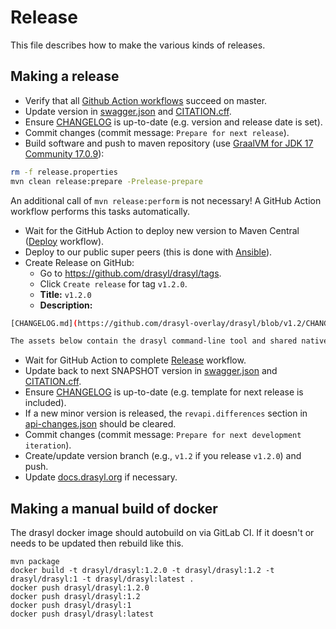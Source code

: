 # Release

This file describes how to make the various kinds of releases.

## Making a release

* Verify that all [Github Action workflows](https://github.com/drasyl/drasyl/actions) succeed on master.
* Update version
  in [swagger.json](drasyl-plugin-groups-manager/src/main/resources/public/swagger.json) and [CITATION.cff](CITATION.cff).
* Ensure [CHANGELOG](CHANGELOG.md) is up-to-date (e.g. version and release date is set).
* Commit changes (commit message: `Prepare for next release`).
* Build software and push to maven repository (use [GraalVM for JDK 17 Community 17.0.9](https://github.com/graalvm/graalvm-ce-builds/releases/tag/jdk-17.0.9)):
```bash
rm -f release.properties
mvn clean release:prepare -Prelease-prepare
```

An additional call of `mvn release:perform` is not necessary! A GitHub Action workflow performs this
tasks automatically.

* Wait for the GitHub Action to deploy new version to Maven Central ([Deploy](https://github.com/drasyl/drasyl/actions/workflows/deploy.yml) workflow).
* Deploy to our public super peers (this is done with [Ansible](https://github.com/drasyl/ansible)).
* Create Release on GitHub:
  * Go to https://github.com/drasyl/drasyl/tags.
  * Click `Create release` for tag `v1.2.0`.
  * **Title:** `v1.2.0`
  * **Description:**
```bash
[CHANGELOG.md](https://github.com/drasyl-overlay/drasyl/blob/v1.2/CHANGELOG.md)

The assets below contain the drasyl command-line tool and shared native library. To learn how to integrate the overlay network into your application, please read our [documentation](https://docs.drasyl.org/getting-started/).
```
* Wait for GitHub Action to complete [Release](https://github.com/drasyl/drasyl/actions/workflows/release.yml) workflow.
* Update back to next SNAPSHOT version
  in [swagger.json](drasyl-plugin-groups-manager/src/main/resources/public/swagger.json) and [CITATION.cff](CITATION.cff).
* Ensure [CHANGELOG](CHANGELOG.md) is up-to-date (e.g. template for next release is included).
* If a new minor version is released, the `revapi.differences` section in [api-changes.json](api-changes.json) should be cleared.
* Commit changes (commit message: `Prepare for next development iteration`).
* Create/update version branch (e.g., `v1.2` if you release `v1.2.0`) and push.
* Update [docs.drasyl.org](https://github.com/drasyl/docs.drasyl.org) if necessary.

## Making a manual build of docker

The drasyl docker image should autobuild on via GitLab CI. If it doesn't or needs to be updated then
rebuild like this.

```
mvn package
docker build -t drasyl/drasyl:1.2.0 -t drasyl/drasyl:1.2 -t drasyl/drasyl:1 -t drasyl/drasyl:latest .
docker push drasyl/drasyl:1.2.0
docker push drasyl/drasyl:1.2
docker push drasyl/drasyl:1
docker push drasyl/drasyl:latest
```
